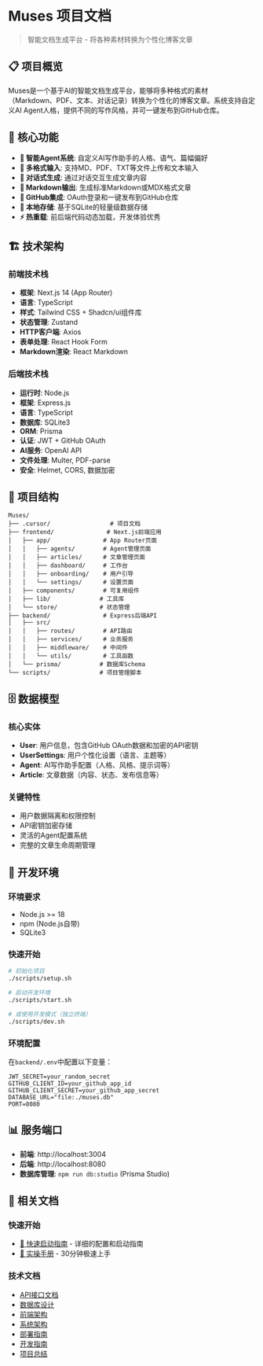# Muses 项目文档

> 智能文档生成平台 - 将各种素材转换为个性化博客文章

## 📋 项目概览

Muses是一个基于AI的智能文档生成平台，能够将多种格式的素材（Markdown、PDF、文本、对话记录）转换为个性化的博客文章。系统支持自定义AI Agent人格，提供不同的写作风格，并可一键发布到GitHub仓库。

## 🚀 核心功能

- **🤖 智能Agent系统**: 自定义AI写作助手的人格、语气、篇幅偏好
- **📄 多格式输入**: 支持MD、PDF、TXT等文件上传和文本输入
- **💬 对话式生成**: 通过对话交互生成文章内容
- **📝 Markdown输出**: 生成标准Markdown或MDX格式文章
- **🔐 GitHub集成**: OAuth登录和一键发布到GitHub仓库
- **💾 本地存储**: 基于SQLite的轻量级数据存储
- **⚡ 热重载**: 前后端代码动态加载，开发体验优秀

## 🏗️ 技术架构

### 前端技术栈
- **框架**: Next.js 14 (App Router)
- **语言**: TypeScript
- **样式**: Tailwind CSS + Shadcn/ui组件库
- **状态管理**: Zustand
- **HTTP客户端**: Axios
- **表单处理**: React Hook Form
- **Markdown渲染**: React Markdown

### 后端技术栈  
- **运行时**: Node.js
- **框架**: Express.js
- **语言**: TypeScript
- **数据库**: SQLite3
- **ORM**: Prisma
- **认证**: JWT + GitHub OAuth
- **AI服务**: OpenAI API
- **文件处理**: Multer, PDF-parse
- **安全**: Helmet, CORS, 数据加密

## 📁 项目结构

```
Muses/
├── .cursor/                 # 项目文档
├── frontend/               # Next.js前端应用
│   ├── app/               # App Router页面
│   │   ├── agents/        # Agent管理页面
│   │   ├── articles/      # 文章管理页面
│   │   ├── dashboard/     # 工作台
│   │   ├── onboarding/    # 用户引导
│   │   └── settings/      # 设置页面
│   ├── components/        # 可复用组件
│   ├── lib/              # 工具库
│   └── store/            # 状态管理
├── backend/               # Express后端API
│   ├── src/
│   │   ├── routes/        # API路由
│   │   ├── services/      # 业务服务
│   │   ├── middleware/    # 中间件
│   │   └── utils/         # 工具函数
│   └── prisma/           # 数据库Schema
└── scripts/              # 项目管理脚本
```

## 🗄️ 数据模型

### 核心实体
- **User**: 用户信息，包含GitHub OAuth数据和加密的API密钥
- **UserSettings**: 用户个性化设置（语言、主题等）
- **Agent**: AI写作助手配置（人格、风格、提示词等）
- **Article**: 文章数据（内容、状态、发布信息等）

### 关键特性
- 用户数据隔离和权限控制
- API密钥加密存储
- 灵活的Agent配置系统
- 完整的文章生命周期管理

## 🔧 开发环境

### 环境要求
- Node.js >= 18
- npm (Node.js自带)
- SQLite3

### 快速开始
```bash
# 初始化项目
./scripts/setup.sh

# 启动开发环境
./scripts/start.sh

# 或使用开发模式（独立终端）
./scripts/dev.sh
```

### 环境配置
在`backend/.env`中配置以下变量：
```env
JWT_SECRET=your_random_secret
GITHUB_CLIENT_ID=your_github_app_id
GITHUB_CLIENT_SECRET=your_github_app_secret
DATABASE_URL="file:./muses.db"
PORT=8080
```

## 📊 服务端口

- **前端**: http://localhost:3004
- **后端**: http://localhost:8080
- **数据库管理**: `npm run db:studio` (Prisma Studio)

## 🔗 相关文档

### 快速开始
- [🚀 快速启动指南](.cursor/QUICKSTART.md) - 详细的配置和启动指南
- [🍳 实操手册](.cursor/COOKBOOK.md) - 30分钟极速上手

### 技术文档
- [API接口文档](.cursor/api.md)
- [数据库设计](.cursor/database.md)
- [前端架构](.cursor/frontend.md)
- [系统架构](.cursor/architecture.md)
- [部署指南](.cursor/deployment.md)
- [开发指南](.cursor/development.md)
- [项目总结](.cursor/SUMMARY.md) 